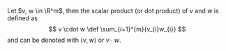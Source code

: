 Let $v, w \in \R^m$, then the scalar product (or dot product) of $v$ and $w$ is defined as
$$
v \cdot w \def \sum_{i=1}^{m}{v_{i}w_{i}}
$$
and can be denoted with $\langle v, w \rangle$ or $v \cdot w$.